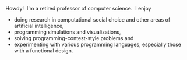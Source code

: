 Howdy!&nbsp;
I'm a retired professor of computer science.&nbsp;
I enjoy
- doing research in computational social choice and other areas of artificial intelligence,
- programming simulations and visualizations,
- solving programming-contest-style problems and
- experimenting with various programming languages, especially those with a functional design.
